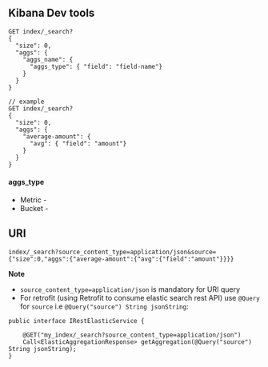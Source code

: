 ## Kibana Dev tools
```
GET index/_search?
{
  "size": 0,
  "aggs": {
	"aggs_name": {
	  "aggs_type": { "field": "field-name"}
	}
  }
}

// example
GET index/_search?
{
  "size": 0,
  "aggs": {
	"average-amount": {
	  "avg": { "field": "amount"}
	}
  }
}
```
#### aggs_type
* Metric - 
* Bucket - 


## URI
```
index/_search?source_content_type=application/json&source={"size":0,"aggs":{"average-amount":{"avg":{"field":"amount"}}}}
```
**Note**
* `source_content_type=application/json` is mandatory for URI query
* For retrofit (using Retrofit to consume elastic search rest API) use `@Query` for `source` i.e `@Query("source") String jsonString`:
```
public interface IRestElasticService {

	@GET("my_index/_search?source_content_type=application/json")
	Call<ElasticAggregationResponse> getAggregation(@Query("source") String jsonString);
}
```
